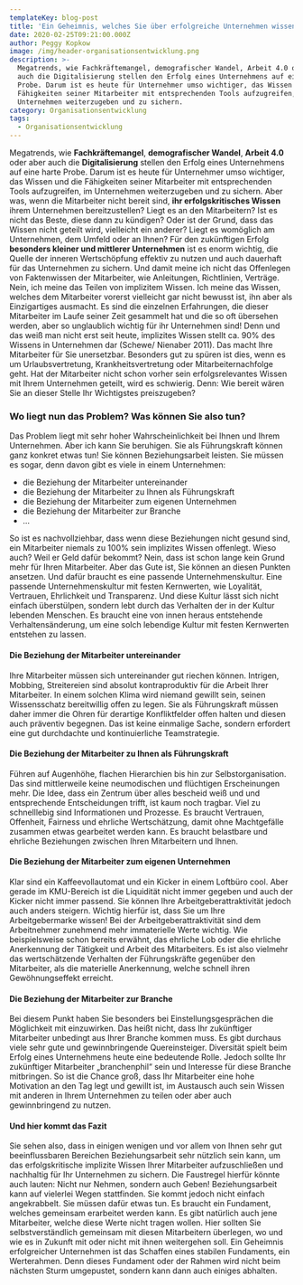 ```yaml
---
templateKey: blog-post
title: 'Ein Geheimnis, welches Sie über erfolgreiche Unternehmen wissen sollten'
date: 2020-02-25T09:21:00.000Z
author: Peggy Kopkow
image: /img/header-organisationsentwicklung.png
description: >-
  Megatrends, wie Fachkräftemangel, demografischer Wandel, Arbeit 4.0 oder aber
  auch die Digitalisierung stellen den Erfolg eines Unternehmens auf eine harte
  Probe. Darum ist es heute für Unternehmer umso wichtiger, das Wissen und die
  Fähigkeiten seiner Mitarbeiter mit entsprechenden Tools aufzugreifen, im
  Unternehmen weiterzugeben und zu sichern.
category: Organisationsentwicklung
tags:
  - Organisationsentwicklung
---
```

Megatrends, wie **Fachkräftemangel**, **demografischer Wandel**, **Arbeit 4.0** oder aber auch die **Digitalisierung** stellen den Erfolg eines Unternehmens auf eine harte Probe. Darum ist es heute für Unternehmer umso wichtiger, das Wissen und die Fähigkeiten seiner Mitarbeiter mit entsprechenden Tools aufzugreifen, im Unternehmen weiterzugeben und zu sichern. Aber was, wenn die Mitarbeiter nicht bereit sind, **ihr erfolgskritisches Wissen** ihrem Unternehmen bereitzustellen? Liegt es an den Mitarbeitern? Ist es nicht das Beste, diese dann zu kündigen? Oder ist der Grund, dass das Wissen nicht geteilt wird, vielleicht ein anderer? Liegt es womöglich am Unternehmen, dem Umfeld oder an Ihnen? Für den zukünftigen Erfolg **besonders kleiner und mittlerer Unternehmen** ist es enorm wichtig, die Quelle der inneren Wertschöpfung effektiv zu nutzen und auch dauerhaft für das Unternehmen zu sichern. Und damit meine ich nicht das Offenlegen von Faktenwissen der Mitarbeiter, wie Anleitungen, Richtlinien, Verträge. Nein, ich meine das Teilen von implizitem Wissen. Ich meine das Wissen, welches dem Mitarbeiter vorerst vielleicht gar nicht bewusst ist, ihn aber als Einzigartiges ausmacht. Es sind die einzelnen Erfahrungen, die dieser Mitarbeiter im Laufe seiner Zeit gesammelt hat und die so oft übersehen werden, aber so unglaublich wichtig für ihr Unternehmen sind! Denn und das weiß man nicht erst seit heute, implizites Wissen stellt ca. 90% des Wissens in Unternehmen dar (Schewe/ Nienaber 2011). Das macht Ihre Mitarbeiter für Sie unersetzbar. Besonders gut zu spüren ist dies, wenn es um Urlaubsvertretung, Krankheitsvertretung oder Mitarbeiternachfolge geht. Hat der Mitarbeiter nicht schon vorher sein erfolgsrelevantes Wissen mit Ihrem Unternehmen geteilt, wird es schwierig. Denn: Wie bereit wären Sie an dieser Stelle Ihr Wichtigstes preiszugeben?

### Wo liegt nun das Problem? Was können Sie also tun?

Das Problem liegt mit sehr hoher Wahrscheinlichkeit bei Ihnen und Ihrem Unternehmen. Aber ich kann Sie beruhigen. Sie als Führungskraft können ganz konkret etwas tun! Sie können Beziehungsarbeit leisten. Sie müssen es sogar, denn davon gibt es viele in einem Unternehmen:

* die Beziehung der Mitarbeiter untereinander
* die Beziehung der Mitarbeiter zu Ihnen als Führungskraft
* die Beziehung der Mitarbeiter zum eigenen Unternehmen
* die Beziehung der Mitarbeiter zur Branche
* …

So ist es nachvollziehbar, dass wenn diese Beziehungen nicht gesund sind, ein Mitarbeiter niemals zu 100% sein implizites Wissen offenlegt. Wieso auch? Weil er Geld dafür bekommt? Nein, dass ist schon lange kein Grund mehr für Ihren Mitarbeiter. Aber das Gute ist, Sie können an diesen Punkten ansetzen. Und dafür braucht es eine passende Unternehmenskultur. Eine passende Unternehmenskultur mit festen Kernwerten, wie Loyalität, Vertrauen, Ehrlichkeit und Transparenz. Und diese Kultur lässt sich nicht einfach überstülpen, sondern lebt durch das Verhalten der in der Kultur lebenden Menschen. Es braucht eine von innen heraus entstehende Verhaltensänderung, um eine solch lebendige Kultur mit festen Kernwerten entstehen zu lassen.

#### Die Beziehung der Mitarbeiter untereinander

Ihre Mitarbeiter müssen sich untereinander gut riechen können. Intrigen, Mobbing, Streitereien sind absolut kontraproduktiv für die Arbeit Ihrer Mitarbeiter. In einem solchen Klima wird niemand gewillt sein, seinen Wissensschatz bereitwillig offen zu legen. Sie als Führungskraft müssen daher immer die Ohren für derartige Konfliktfelder offen halten und diesen auch präventiv begegnen. Das ist keine einmalige Sache, sondern erfordert eine gut durchdachte und kontinuierliche Teamstrategie. 

#### Die Beziehung der Mitarbeiter zu Ihnen als Führungskraft

Führen auf Augenhöhe, flachen Hierarchien bis hin zur Selbstorganisation. Das sind mittlerweile keine neumodischen und flüchtigen Erscheinungen mehr. Die Idee, dass ein Zentrum über alles bescheid weiß und und entsprechende Entscheidungen trifft, ist kaum noch tragbar. Viel zu schnelllebig sind Informationen und Prozesse. Es braucht Vertrauen, Offenheit, Fairness und ehrliche Wertschätzung, damit ohne Machtgefälle zusammen etwas gearbeitet werden kann. Es braucht belastbare und ehrliche Beziehungen zwischen Ihren Mitarbeitern und Ihnen. 

#### Die Beziehung der Mitarbeiter zum eigenen Unternehmen

Klar sind ein Kaffeevollautomat und ein Kicker in einem Loftbüro cool. Aber gerade im KMU-Bereich ist die Liquidität nicht immer gegeben und auch der Kicker nicht immer passend. Sie können Ihre Arbeitgeberattraktivität jedoch auch anders steigern. Wichtig hierfür ist, dass Sie um Ihre Arbeitgebermarke wissen! Bei der Arbeitgeberattraktivität sind dem Arbeitnehmer zunehmend mehr immaterielle Werte wichtig. Wie beispielsweise schon bereits erwähnt, das ehrliche Lob oder die ehrliche Anerkennung der Tätigkeit und Arbeit des Mitarbeiters. Es ist also vielmehr das wertschätzende Verhalten der Führungskräfte gegenüber den Mitarbeiter, als die materielle Anerkennung, welche schnell ihren Gewöhnungseffekt erreicht. 

#### Die Beziehung der Mitarbeiter zur Branche

Bei diesem Punkt haben Sie besonders bei Einstellungsgesprächen die Möglichkeit mit einzuwirken. Das heißt nicht, dass Ihr zukünftiger Mitarbeiter unbedingt aus Ihrer Branche kommen muss. Es gibt durchaus viele sehr gute und gewinnbringende Quereinsteiger. Diversität spielt beim Erfolg eines Unternehmens heute eine bedeutende Rolle. Jedoch sollte Ihr zukünftiger Mitarbeiter „branchenphil“ sein und Interesse für diese Branche mitbringen. So ist die Chance groß, dass Ihr Mitarbeiter eine hohe Motivation an den Tag legt und gewillt ist, im Austausch auch sein Wissen mit anderen in Ihrem Unternehmen zu teilen oder aber auch gewinnbringend zu nutzen.

#### Und hier kommt das Fazit

Sie sehen also, dass in einigen wenigen und vor allem von Ihnen sehr gut beeinflussbaren Bereichen Beziehungsarbeit sehr nützlich sein kann, um das erfolgskritische implizite Wissen Ihrer Mitarbeiter aufzuschließen  und nachhaltig für Ihr Unternehmen zu sichern. Die Faustregel hierfür könnte auch lauten: Nicht nur Nehmen, sondern auch Geben! Beziehungsarbeit kann auf vielerlei Wegen stattfinden. Sie kommt jedoch nicht einfach angekrabbelt. Sie müssen dafür etwas tun. Es braucht ein Fundament, welches gemeinsam erarbeitet werden kann. Es gibt natürlich auch jene Mitarbeiter, welche diese Werte nicht tragen wollen. Hier sollten Sie selbstverständlich gemeinsam mit diesen Mitarbeitern überlegen, wo und wie es in Zukunft mit oder nicht mit ihnen weitergehen soll. Ein Geheimnis erfolgreicher Unternehmen ist das Schaffen eines stabilen Fundaments, ein Werterahmen. Denn dieses Fundament oder der Rahmen wird nicht beim nächsten Sturm umgepustet, sondern kann dann auch einiges abhalten.
